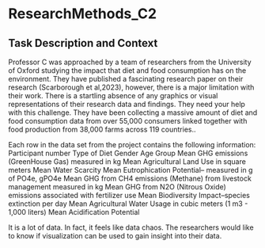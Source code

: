 # ResearchMethods_C2

## Task Description and Context
Professor C was approached by a team of researchers from the University of Oxford studying the impact that diet and food consumption has on the environment.  They have published a fascinating research paper on their research (Scarborough et al,2023), however, there is a major limitation with their work.  There is a startling absence of any graphics or visual representations of their research data and findings.  They need your help with this challenge. They have been collecting a massive amount of diet and food consumption data from over 55,000 consumers linked together with food production from 38,000 farms across 119 countries.. 

Each row in the data set from the project contains the following information:
Participant number
Type of Diet
Gender
Age Group
Mean GHG emissions (GreenHouse Gas) measured in kg
Mean Agricultural Land Use in square meters
Mean Water Scarcity
Mean Eutrophication Potential– measured in g of PO4e, gPO4e
Mean GHG from CH4 emissions (Methane) from livestock management measured in kg
Mean GHG from N2O (Nitrous Oxide) emissions associated with fertilizer use
Mean Biodiversity Impact–species extinction per day
Mean Agricultural Water Usage in cubic meters (1 m3 - 1,000 liters)
Mean Acidification Potential

It is a lot of data. In fact, it feels like data chaos.  The researchers would like to know if visualization can be used to gain insight into their data.

